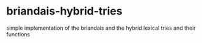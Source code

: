 briandais-hybrid-tries
======================

simple implementation of the briandais and the hybrid lexical tries and their functions
